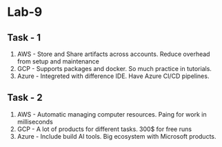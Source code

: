 # Lab-9

## Task - 1

1) AWS - Store and Share artifacts across accounts. Reduce overhead from setup and maintenance
2) GCP - Supports packages and docker. So much practice in tutorials.
3) Azure - Integreted with difference IDE. Have Azure CI/CD pipelines.

## Task - 2

1) AWS - Automatic managing computer resources. Paing for work in milliseconds
2) GCP - A lot of products for different tasks. 300$ for free runs
3) Azure - Include build AI tools. Big ecosystem with Microsoft products.

